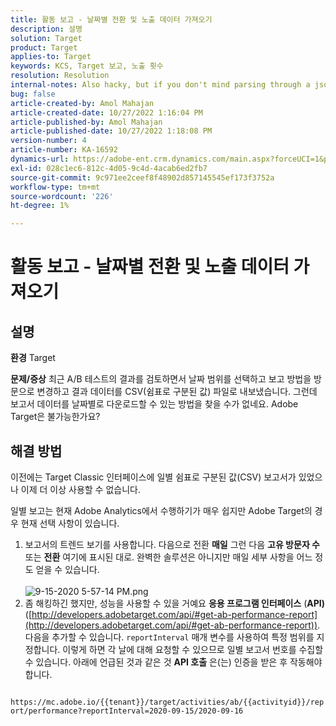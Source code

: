 ```yaml
---
title: 활동 보고 - 날짜별 전환 및 노출 데이터 가져오기
description: 설명
solution: Target
product: Target
applies-to: Target
keywords: KCS, Target 보고, 노출 횟수
resolution: Resolution
internal-notes: Also hacky, but if you don't mind parsing through a json file for the data, the UI makes a request to get that daily data when you load the trend report above you could grab. If you monitor the network calls it should be one with the file name of performance.at.json.
bug: false
article-created-by: Amol Mahajan
article-created-date: 10/27/2022 1:16:04 PM
article-published-by: Amol Mahajan
article-published-date: 10/27/2022 1:18:08 PM
version-number: 4
article-number: KA-16592
dynamics-url: https://adobe-ent.crm.dynamics.com/main.aspx?forceUCI=1&pagetype=entityrecord&etn=knowledgearticle&id=fc74787f-f955-ed11-bba2-6045bd006793
exl-id: 028c1ec6-812c-4d05-9c4d-4acab6ed2fb7
source-git-commit: 9c971ee2ceef8f48902d857145545ef173f3752a
workflow-type: tm+mt
source-wordcount: '226'
ht-degree: 1%

---
```


# 활동 보고 - 날짜별 전환 및 노출 데이터 가져오기

## 설명

<b>환경</b>
Target


<b>문제/증상</b>
최근 A/B 테스트의 결과를 검토하면서 날짜 범위를 선택하고 보고 방법을 방문으로 변경하고 결과 데이터를 CSV(쉼표로 구분된 값) 파일로 내보냈습니다. 그런데 보고서 데이터를 날짜별로 다운로드할 수 있는 방법을 찾을 수가 없네요. Adobe Target은 불가능한가요?




## 해결 방법


이전에는 Target Classic 인터페이스에 일별 쉼표로 구분된 값(CSV) 보고서가 있었으나 이제 더 이상 사용할 수 없습니다.

일별 보고는 현재 Adobe Analytics에서 수행하기가 매우 쉽지만 Adobe Target의 경우 현재 선택 사항이 있습니다.

1. 보고서의 트렌드 보기를 사용합니다. 다음으로 전환 <b>매일</b> 그런 다음 <b>고유 방문자 수</b> 또는 <b>전환</b> 여기에 표시된 대로. 완벽한 솔루션은 아니지만 매일 세부 사항을 어느 정도 얻을 수 있습니다.<br>\
   ![9-15-2020 5-57-14 PM.png](https://experienceleaguecommunities.adobe.com/t5/image/serverpage/image-id/26856iB79D1F7E2EB217FD/image-size/medium?v=1.0&amp;amp;px=400)
2. 좀 해킹하긴 했지만, 성능을 사용할 수 있을 거예요 <b>응용 프로그램 인터페이스</b> (<b>API)</b> ([http://developers.adobetarget.com/api/#get-ab-performance-report](http://developers.adobetarget.com/api/#get-ab-performance-report)). 다음을 추가할 수 있습니다. `reportInterval` 매개 변수를 사용하여 특정 범위를 지정합니다. 이렇게 하면 각 날에 대해 요청할 수 있으므로 일별 보고서 번호를 수집할 수 있습니다. 아래에 언급된 것과 같은 것 <b>API 호출</b> 은(는) 인증을 받은 후 작동해야 합니다.


`      https://mc.adobe.io/{{tenant}}/target/activities/ab/{{activityid}}/report/performance?reportInterval=2020-09-15/2020-09-16`
